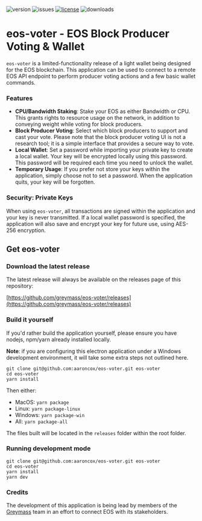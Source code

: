 ![version](https://img.shields.io/github/release/aaroncox/eos-voter/all.svg)
![issues](https://img.shields.io/github/issues/aaroncox/eos-voter.svg)
[![license](https://img.shields.io/badge/license-MIT-blue.svg)](https://raw.githubusercontent.com/aaroncox/eos-voter/master/LICENSE)
![downloads](https://img.shields.io/github/downloads/aaroncox/eos-voter/total.svg)

# eos-voter - EOS Block Producer Voting & Wallet

`eos-voter` is a limited-functionality release of a light wallet being designed for the EOS blockchain. This application can be used to connect to a remote EOS API endpoint to perform producer voting actions and a few basic wallet commands.

### Features

- **CPU/Bandwidth Staking**: Stake your EOS as either Bandwidth or CPU. This grants rights to resource usage on the network, in addition to conveying weight while voting for block producers.
- **Block Producer Voting**: Select which block producers to support and cast your vote. Please note that the block producer voting UI is not a research tool; it is a simple interface that provides a secure way to vote.
- **Local Wallet**: Set a password while importing your private key to create a local wallet. Your key will be encrypted locally using this password. This password will be required each time you need to unlock the wallet.
- **Temporary Usage**: If you prefer not store your keys within the application, simply choose not to set a password. When the application quits, your key will be forgotten.

### Security: Private Keys

When using `eos-voter`, all transactions are signed within the application and your key is never transmitted. If a local wallet password is specified, the application will also save and encrypt your key for future use, using AES-256 encryption.

## Get eos-voter

### Download the latest release

The latest release will always be available on the releases page of this repository:

[https://github.com/greymass/eos-voter/releases](https://github.com/greymass/eos-voter/releases)

### Build it yourself

If you'd rather build the application yourself, please ensure you have nodejs, npm/yarn already installed locally.

**Note**: if you are configuring this electron application under a Windows development environment, it will take some extra steps not outlined here.

```
git clone git@github.com:aaroncox/eos-voter.git eos-voter
cd eos-voter
yarn install
```

Then either:

- MacOS: `yarn package`
- Linux: `yarn package-linux`
- Windows: `yarn package-win`
- All: `yarn package-all`

The files built will be located in the `releases` folder within the root folder.

### Running development mode

```
git clone git@github.com:aaroncox/eos-voter.git eos-voter
cd eos-voter
yarn install
yarn dev
```

### Credits

The development of this application is being lead by members of the [Greymass](https://greymass.com) team in an effort to connect EOS with its stakeholders.
